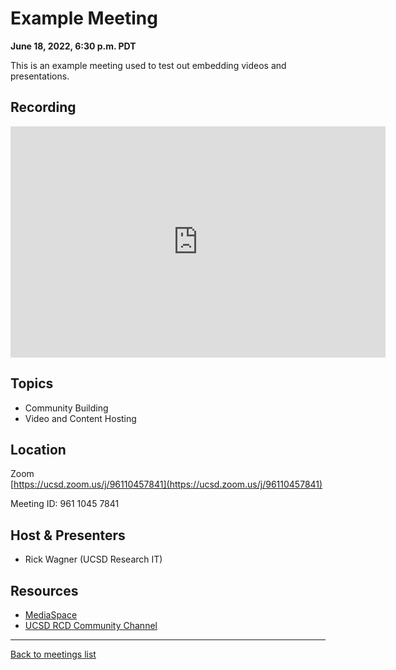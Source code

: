 # Example Meeting
**June 18, 2022, 6:30 p.m. PDT**

<div class="atcb" style="display:none;">
        { "name":"Example Meeting", "description":"Organized by UCSD  RCD Community, see Zoom link at: [url]https://ucsd-rcd.github.io/meetings/events/2022-06-18-Example-Meeting.html[/url]", "startDate":"2022-06-18", "endDate":"2022-06-18", "startTime":"18:30", "endTime":"19:00", "location":"Zoom", "options":[ "Apple", "Google", "iCal", "Microsoft365", "Outlook.com" ], "timeZone":"America/Los_Angeles" }
</div>

This is an example meeting used to test out embedding videos and presentations.

## Recording

<iframe id="kaltura_player" src="https://cdnapisec.kaltura.com/p/2323111/sp/232311100/embedIframeJs/uiconf_id/48743603/partner_id/2323111?iframeembed=true&playerId=kaltura_player&entry_id=1_v4v2hjo3&flashvars[streamerType]=auto&amp;flashvars[localizationCode]=en&amp;flashvars[leadWithHTML5]=true&amp;flashvars[sideBarContainer.plugin]=true&amp;flashvars[sideBarContainer.position]=left&amp;flashvars[sideBarContainer.clickToClose]=true&amp;flashvars[chapters.plugin]=true&amp;flashvars[chapters.layout]=vertical&amp;flashvars[chapters.thumbnailRotator]=false&amp;flashvars[streamSelector.plugin]=true&amp;flashvars[EmbedPlayer.SpinnerTarget]=videoHolder&amp;flashvars[dualScreen.plugin]=true&amp;flashvars[hotspots.plugin]=1&amp;flashvars[Kaltura.addCrossoriginToIframe]=true&amp;&wid=1_ag65a2ni" width="600" height="370" allowfullscreen webkitallowfullscreen mozAllowFullScreen allow="autoplay *; fullscreen *; encrypted-media *" sandbox="allow-forms allow-same-origin allow-scripts allow-top-navigation allow-pointer-lock allow-popups allow-modals allow-orientation-lock allow-popups-to-escape-sandbox allow-presentation allow-top-navigation-by-user-activation" frameborder="0" title="Video Upload Test"></iframe>

## Topics

* Community Building
* Video and Content Hosting

## Location

Zoom<br>
[https://ucsd.zoom.us/j/96110457841](https://ucsd.zoom.us/j/96110457841)

Meeting ID: 961 1045 7841

## Host & Presenters

* Rick Wagner (UCSD Research IT)

## Resources

* [MediaSpace](https://mediaspace.ucsd.edu)
* [UCSD RCD Community Channel](https://mediaspace.ucsd.edu/channel/UCSD%2BResearch%2BComputing%2B%2526%2BData%2BCommunity/260055772)

---

[Back to meetings list](/meetings/)
